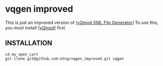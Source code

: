 vqgen improved
==============

This is just an improved version of [[vQmod XML File Generator]](http://www.opencart-extensions.co.uk/vqgen/)
To use this, you must install [[vQmod]](http://code.google.com/p/vqmod/) first.

INSTALLATION
------------
	cd my_open_cart
	git clone git@github.com:etng/vqgen_improved.git vqgen


